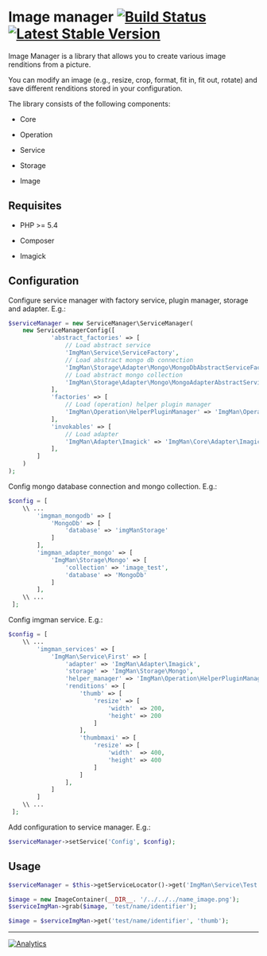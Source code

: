 Image manager [![Build Status](https://travis-ci.org/ripaclub/imgman.png?branch=master)](https://travis-ci.org/ripaclub/imgman)&nbsp;[![Latest Stable Version](https://poser.pugx.org/ripaclub/imgman/v/stable.png)](https://packagist.org/packages/ripaclub/imgman)&nbsp;
=============

Image Manager is a library that allows you to create various image renditions from a picture.

You can modify an image (e.g., resize, crop, format, fit in, fit out, rotate) and save different renditions stored in your configuration.

The library consists of the following components:

- Core

- Operation

- Service

- Storage

- Image

## Requisites

- PHP >= 5.4

- Composer

- Imagick

## Configuration

Configure service manager with factory service, plugin manager, storage and adapter. E.g.:

```php
$serviceManager = new ServiceManager\ServiceManager(
    new ServiceManagerConfig([
            'abstract_factories' => [
                // Load abstract service
                'ImgMan\Service\ServiceFactory',
                // Load abstract mongo db connection
                'ImgMan\Storage\Adapter\Mongo\MongoDbAbstractServiceFactory',
                // Load abstract mongo collection
                'ImgMan\Storage\Adapter\Mongo\MongoAdapterAbstractServiceFactory',
            ],
            'factories' => [
                // Load (operation) helper plugin manager
                'ImgMan\Operation\HelperPluginManager' => 'ImgMan\Operation\HelperPluginManagerFactory',
            ],
            'invokables' => [
                // Load adapter
                'ImgMan\Adapter\Imagick' => 'ImgMan\Core\Adapter\ImagickAdapter',
            ],
        ]
    )
);
```

Config mongo database connection and mongo collection. E.g.:

```php
$config = [
    \\ ...
        'imgman_mongodb' => [
            'MongoDb' => [
                'database' => 'imgManStorage'
            ]
        ],
        'imgman_adapter_mongo' => [
            'ImgMan\Storage\Mongo' => [
                'collection' => 'image_test',
                'database' => 'MongoDb'
            ]
        ],
    \\ ...
 ];
```

Config imgman service. E.g.:

```php
$config = [
    \\ ...
        'imgman_services' => [
            'ImgMan\Service\First' => [
                'adapter' => 'ImgMan\Adapter\Imagick',
                'storage' => 'ImgMan\Storage\Mongo',
                'helper_manager' => 'ImgMan\Operation\HelperPluginManager',
                'renditions' => [
                    'thumb' => [
                        'resize' => [
                            'width'  => 200,
                            'height' => 200
                        ]
                    ],
                    'thumbmaxi' => [
                        'resize' => [
                            'width'  => 400,
                            'height' => 400
                        ]
                    ]
                ],
            ]
        ]
    \\ ...
 ];
```

Add configuration to service manager. E.g.:

```php
$serviceManager->setService('Config', $config);
```

## Usage

```php
$serviceManager = $this->getServiceLocator()->get('ImgMan\Service\Test');

$image = new ImageContainer(__DIR__. '/../../../name_image.png');
$serviceImgMan->grab($image, 'test/name/identifier');

$image = $serviceImgMan->get('test/name/identifier', 'thumb');
```

---

[![Analytics](https://ga-beacon.appspot.com/UA-49655829-1/ripaclub/imgman)](https://github.com/igrigorik/ga-beacon)